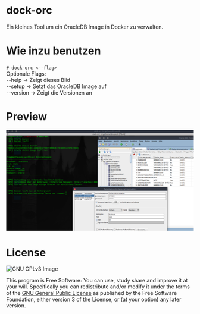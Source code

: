 # dock-orc
Ein kleines Tool um ein OracleDB Image in Docker zu verwalten.

# Wie inzu benutzen
``# dock-orc <--flag>`` <br>
Optionale Flags: <br>
--help     -> Zeigt dieses Bild <br>
--setup    -> Setzt das OracleDB Image auf <br>
--version  -> Zeigt die Versionen an <br>

# Preview
![dock-orc](preview0.png?raw=true "Preview")

# License
![GNU GPLv3 Image](https://www.gnu.org/graphics/gplv3-127x51.png)

This program is Free Software: You can use, study share and improve it at your
will. Specifically you can redistribute and/or modify it under the terms of the
[GNU General Public License](https://www.gnu.org/licenses/gpl.html) as
published by the Free Software Foundation, either version 3 of the License, or
(at your option) any later version.
